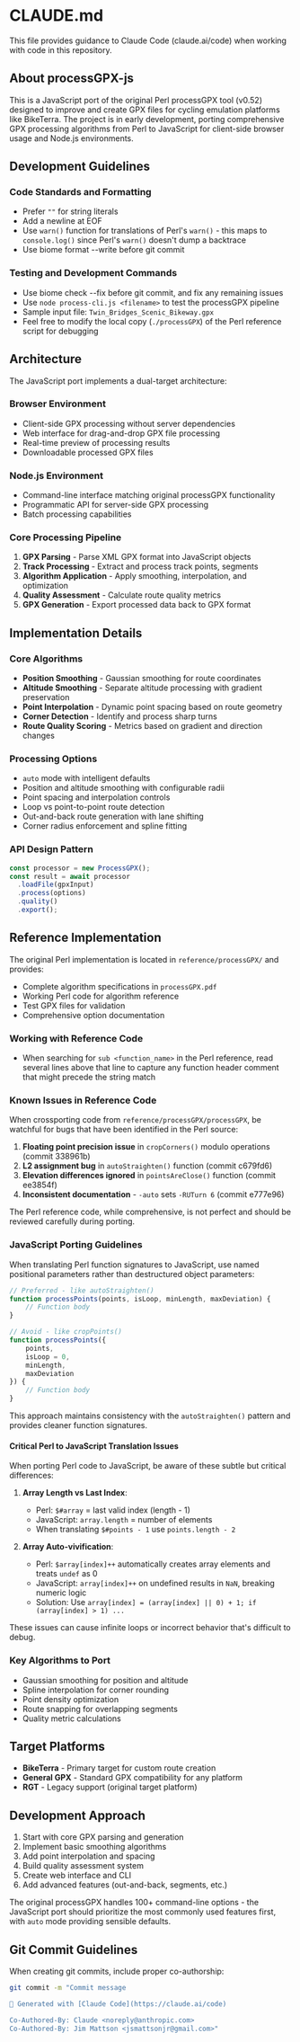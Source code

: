 # CLAUDE.md

This file provides guidance to Claude Code (claude.ai/code) when working with code in this repository.

## About processGPX-js

This is a JavaScript port of the original Perl processGPX tool (v0.52) designed to improve and create GPX files for cycling emulation platforms like BikeTerra. The project is in early development, porting comprehensive GPX processing algorithms from Perl to JavaScript for client-side browser usage and Node.js environments.

## Development Guidelines

### Code Standards and Formatting
- Prefer `""` for string literals
- Add a newline at EOF
- Use `warn()` function for translations of Perl's `warn()` - this maps to `console.log()` since Perl's `warn()` doesn't dump a backtrace
- Use biome format --write before git commit

### Testing and Development Commands
- Use biome check --fix before git commit, and fix any remaining issues 
- Use `node process-cli.js <filename>` to test the processGPX pipeline
- Sample input file: `Twin_Bridges_Scenic_Bikeway.gpx`
- Feel free to modify the local copy (`./processGPX`) of the Perl reference script for debugging

## Architecture

The JavaScript port implements a dual-target architecture:

### Browser Environment
- Client-side GPX processing without server dependencies
- Web interface for drag-and-drop GPX file processing
- Real-time preview of processing results
- Downloadable processed GPX files

### Node.js Environment  
- Command-line interface matching original processGPX functionality
- Programmatic API for server-side GPX processing
- Batch processing capabilities

### Core Processing Pipeline
1. **GPX Parsing** - Parse XML GPX format into JavaScript objects
2. **Track Processing** - Extract and process track points, segments
3. **Algorithm Application** - Apply smoothing, interpolation, and optimization
4. **Quality Assessment** - Calculate route quality metrics
5. **GPX Generation** - Export processed data back to GPX format

## Implementation Details

### Core Algorithms
- **Position Smoothing** - Gaussian smoothing for route coordinates
- **Altitude Smoothing** - Separate altitude processing with gradient preservation
- **Point Interpolation** - Dynamic point spacing based on route geometry
- **Corner Detection** - Identify and process sharp turns
- **Route Quality Scoring** - Metrics based on gradient and direction changes

### Processing Options
- `auto` mode with intelligent defaults
- Position and altitude smoothing with configurable radii
- Point spacing and interpolation controls
- Loop vs point-to-point route detection
- Out-and-back route generation with lane shifting
- Corner radius enforcement and spline fitting

### API Design Pattern
```javascript
const processor = new ProcessGPX();
const result = await processor
  .loadFile(gpxInput)
  .process(options)
  .quality()
  .export();
```

## Reference Implementation

The original Perl implementation is located in `reference/processGPX/` and provides:
- Complete algorithm specifications in `processGPX.pdf`
- Working Perl code for algorithm reference
- Test GPX files for validation
- Comprehensive option documentation

### Working with Reference Code
- When searching for `sub <function_name>` in the Perl reference, read several lines above that line to capture any function header comment that might precede the string match

### Known Issues in Reference Code
When crossporting code from `reference/processGPX/processGPX`, be watchful for bugs that have been identified in the Perl source:

1. **Floating point precision issue** in `cropCorners()` modulo operations (commit 338961b)
2. **L2 assignment bug** in `autoStraighten()` function (commit c679fd6)
3. **Elevation differences ignored** in `pointsAreClose()` function (commit ee3854f)
4. **Inconsistent documentation** - `-auto` sets `-RUTurn 6` (commit e777e96)

The Perl reference code, while comprehensive, is not perfect and should be reviewed carefully during porting.

### JavaScript Porting Guidelines

When translating Perl function signatures to JavaScript, use named positional parameters rather than destructured object parameters:

```javascript
// Preferred - like autoStraighten()
function processPoints(points, isLoop, minLength, maxDeviation) {
    // Function body
}

// Avoid - like cropPoints()  
function processPoints({
    points,
    isLoop = 0,
    minLength,
    maxDeviation
}) {
    // Function body
}
```

This approach maintains consistency with the `autoStraighten()` pattern and provides cleaner function signatures.

#### Critical Perl to JavaScript Translation Issues

When porting Perl code to JavaScript, be aware of these subtle but critical differences:

1. **Array Length vs Last Index**:
   - Perl: `$#array` = last valid index (length - 1)
   - JavaScript: `array.length` = number of elements
   - When translating `$#points - 1` use `points.length - 2`

2. **Array Auto-vivification**:
   - Perl: `$array[index]++` automatically creates array elements and treats `undef` as 0
   - JavaScript: `array[index]++` on undefined results in `NaN`, breaking numeric logic
   - Solution: Use `array[index] = (array[index] || 0) + 1; if (array[index] > 1) ...`

These issues can cause infinite loops or incorrect behavior that's difficult to debug.

### Key Algorithms to Port
- Gaussian smoothing for position and altitude
- Spline interpolation for corner rounding  
- Point density optimization
- Route snapping for overlapping segments
- Quality metric calculations

## Target Platforms

- **BikeTerra** - Primary target for custom route creation
- **General GPX** - Standard GPX compatibility for any platform
- **RGT** - Legacy support (original target platform)

## Development Approach

1. Start with core GPX parsing and generation
2. Implement basic smoothing algorithms
3. Add point interpolation and spacing
4. Build quality assessment system
5. Create web interface and CLI
6. Add advanced features (out-and-back, segments, etc.)

The original processGPX handles 100+ command-line options - the JavaScript port should prioritize the most commonly used features first, with `auto` mode providing sensible defaults.

## Git Commit Guidelines

When creating git commits, include proper co-authorship:

```bash
git commit -m "Commit message

🤖 Generated with [Claude Code](https://claude.ai/code)

Co-Authored-By: Claude <noreply@anthropic.com>
Co-Authored-By: Jim Mattson <jsmattsonjr@gmail.com>"
```

